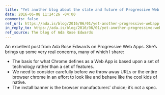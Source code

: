 ```yaml
---
title: "Yet another blog about the state and future of Progressive Web App"
date: 2016-06-08 11:24:26 -04:00
comments: false
ref_url: https://ada.is/blog/2016/06/01/yet-another-progressive-webapp-post/
in_reply_to: https://ada.is/blog/2016/06/01/yet-another-progressive-webapp-post/
ref_source: The blog of Ada Rose Edwards
---
```


An excellent post from Ada Rose Edwards on Progressive Web Apps. She’s brings up some very real concerns, many of which I share:

* The basis for what Chrome defines as a Web App is based upon a set of technology rather than a set of features.
* We need to consider carefully before we throw away URLs or the entire browser chrome in an effort to look like and behave like the cool kids of native.
* The install banner is the browser manufacturers’ choice; it’s not a spec.